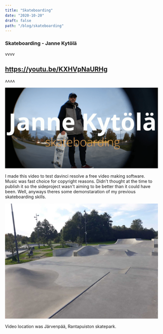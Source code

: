 ```yaml
---
title: "Skateboarding"
date: "2020-10-20"
draft: false
path: "/blog/skateboarding"
---
```


### Skateboarding - Janne Kytölä

vvvv
## https://youtu.be/KXHVpNaURHg
ʌʌʌʌ

![](https://raw.githubusercontent.com/Jkytol/JKgatsby/master/src/images/skedekuva.PNG)

I made this video to test davinci resolve a free video making software.
Music was fast choice for copyright reasons. 
Didn't thought at the time to publish it so the sideproject wasn't aiming to be better than it could have been. Well, anyways theres some demonstaration of my previous skateboarding skills.

![skedepark](https://raw.githubusercontent.com/Jkytol/JKgatsby/master/src/images/skedepark.jpg)

Video location was Järvenpää, Rantapuiston skatepark.

